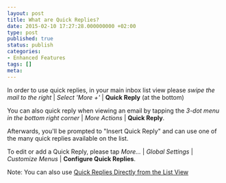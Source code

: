 ```yaml
---
layout: post
title: What are Quick Replies?
date: 2015-02-10 17:27:28.000000000 +02:00
type: post
published: true
status: publish
categories:
- Enhanced Features
tags: []
meta:
---
```


In order to use quick replies, in your main inbox list view please *swipe the mail to the right* \| *Select 'More +'* \| **Quick Reply** (at the bottom)

You can also quick reply when viewing an email by tapping the *3-dot menu in the bottom right corner* \| *More Actions* \| **Quick Reply**.

Afterwards, you'll be prompted to "Insert Quick Reply" and can use one of the many quick replies available on the list.

To edit or add a Quick Reply, please tap *More...* \| *Global Settings* \| *Customize Menus* \| **Configure Quick Replies**.

Note: You can also use [Quick Replies Directly from the List View](/use-quick-replies-directly/)
